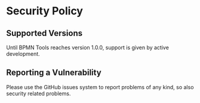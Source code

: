 # Security Policy

## Supported Versions

Until BPMN Tools reaches version 1.0.0, support is given by active development.

## Reporting a Vulnerability

Please use the GitHub issues system to report problems of any kind, so also security related problems.
